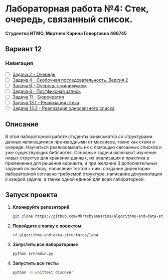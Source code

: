 # Лабораторная работа №4: Стек, очередь, связанный список.

**Студентка ИТМО,  Мкртчян Карина Геворговна  466745**  
## Вариант 12
### Навигация

- [ ] [Задача 2 - Очередь](https://github.com/MkrtchyanKarina/algorithms-and-data-structures/tree/master/lab4/task2)
- [ ] [Задача 4 - Скобочная последовательность. Версия 2](https://github.com/MkrtchyanKarina/algorithms-and-data-structures/tree/master/lab4/task4)
- [ ] [Задача 6 - Очередь с минимумом](https://github.com/MkrtchyanKarina/algorithms-and-data-structures/tree/master/lab4/task6)
- [ ] [Задача 8 - Постфиксная запись](https://github.com/MkrtchyanKarina/algorithms-and-data-structures/tree/master/lab4/task8)
- [ ] [Задача 11 - Бюрократия](https://github.com/MkrtchyanKarina/algorithms-and-data-structures/tree/master/lab4/task11)
- [ ] [Задача 13.1 - Реализация стека](https://github.com/MkrtchyanKarina/algorithms-and-data-structures/tree/master/lab4/task13_1)
- [ ] [Задача 13.3 - Реализация односвязного списка](https://github.com/MkrtchyanKarina/algorithms-and-data-structures/tree/master/lab4/task13_3)

## Описание
В этой лабораторной работе студенты ознакомятся со структурами данных являющимися производными от массивов, такие как стеки и очереди.
Научаться реализовывать их с помощью связанных списков и уже существующих библиотек. 
Основные задачи включают изучение новых структур для хранения данных, их реализация и практика в применении для решения
варианта, и при желании 3 дополнительных заданий по выбору, написание тестов к ним, создание директории
лабораторной согласно требуемой структуре, написание документации к каждой задаче, а также одной единой для всей лабораторной.

## Запуск проекта

1. **Клонируйте репозиторий**
   ```bash
   git clone https://github.com/MkrtchyanKarina/algorithms-and-data-structures.git
   ```
2. **Перейдите в папку с проектом**
   ```bash
   cd algorithms-and-data-structures/lab4
   ```
3. **Запустить все лабораторные**
    ```bash
   python src/main.py
   ```
4. **Запустить все тесты**
    ```bash
   python -m unittest discover
   ```